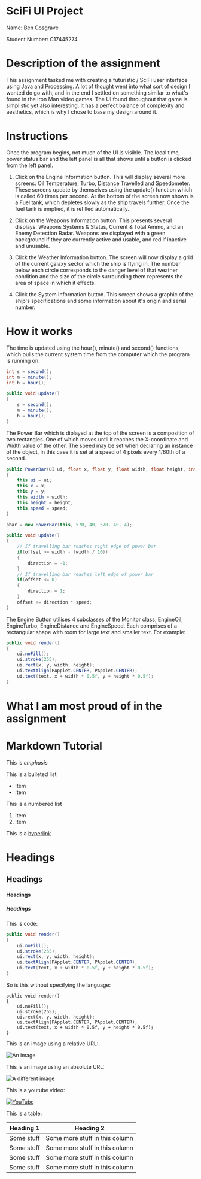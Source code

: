 # SciFi UI Project

Name: Ben Cosgrave

Student Number: C17445274

# Description of the assignment
This assignment tasked me with creating a futuristic / SciFi user interface using Java and Processing. A lot of thought went into what sort of design I wanted do go with, and in the end I settled on something similar to what's found in the Iron Man video games. The UI found throughout that game is simplistic yet also interesting. It has a perfect balance of complexity and aesthetics, which is why I chose to base my design around it.

# Instructions
Once the program begins, not much of the UI is visible. The local time, power status bar and the left panel is all that shows until a button is clicked from the left panel.

1) Click on the Engine Information button.
   This will display several more screens: Oil Temperature, Turbo, Distance Travelled and Speedometer. These screens update by themselves using the update() function which is called 60 times per second. At the bottom of the screen now shown is a Fuel tank, which depletes slowly as the ship travels further. Once the fuel tank is emptied, it is refilled automatically.
   
2) Click on the Weapons Information button.
   This presents several displays: Weapons Systems & Status, Current & Total Ammo, and an Enemy Detection Radar. Weapons are displayed with a green background if they are currently active and usable, and red if inactive and unusable.
   
3) Click the Weather Information button.
   The screen will now display a grid of the current galaxy sector which the ship is flying in. The number below each circle corresponds to the danger level of that weather condition and the size of the circle surrounding them represents the area of space in which it effects.
   
4) Click the System Information button.
   This screen shows a graphic of the ship's specifications and some information about it's origin and serial number.

# How it works
The time is updated using the hour(), minute() and second() functions, which pulls the current system time from the computer which the program is running on.
```Java
int s = second();
int m = minute();
int h = hour();

public void update()
{
    s = second();
    m = minute();
    h = hour();
}
```

The Power Bar which is diplayed at the top of the screen is a composition of two rectangles. One of which moves until it reaches the X-coordinate and Width value of the other. The speed may be set when declaring an instance of the object, in this case it is set at a speed of 4 pixels every 1/60th of a second.
```Java
public PowerBar(UI ui, float x, float y, float width, float height, int speed)
{
    this.ui = ui;
    this.x = x;
    this.y = y;
    this.width = width;
    this.height = height;
    this.speed = speed;
}

pbar = new PowerBar(this, 570, 40, 570, 40, 4);

public void update()
{
    // If travelling bar reaches right edge of power bar
    if(offset >= width - (width / 10))
    {
        direction = -1;
    }
    // If travelling bar reaches left edge of power bar
    if(offset <= 0)
    {
        direction = 1;
    }
    offset += direction * speed;
}
```

The Engine Button utilises 4 subclasses of the Monitor class; EngineOil, EngineTurbo, EngineDistance and EngineSpeed. Each comprises of a rectangular shape with room for large text and smaller text. For example:
```Java
public void render()
{
	ui.noFill();
	ui.stroke(255);
	ui.rect(x, y, width, height);
	ui.textAlign(PApplet.CENTER, PApplet.CENTER);
	ui.text(text, x + width * 0.5f, y + height * 0.5f);
}
```


# What I am most proud of in the assignment

# Markdown Tutorial

This is *emphasis*

This is a bulleted list

- Item
- Item

This is a numbered list

1. Item
1. Item

This is a [hyperlink](http://bryanduggan.org)

# Headings
## Headings
#### Headings
##### Headings

This is code:

```Java
public void render()
{
	ui.noFill();
	ui.stroke(255);
	ui.rect(x, y, width, height);
	ui.textAlign(PApplet.CENTER, PApplet.CENTER);
	ui.text(text, x + width * 0.5f, y + height * 0.5f);
}
```

So is this without specifying the language:

```
public void render()
{
	ui.noFill();
	ui.stroke(255);
	ui.rect(x, y, width, height);
	ui.textAlign(PApplet.CENTER, PApplet.CENTER);
	ui.text(text, x + width * 0.5f, y + height * 0.5f);
}
```

This is an image using a relative URL:

![An image](images/p8.png)

This is an image using an absolute URL:

![A different image](https://bryanduggandotorg.files.wordpress.com/2019/02/infinite-forms-00045.png?w=595&h=&zoom=2)

This is a youtube video:

[![YouTube](http://img.youtube.com/vi/J2kHSSFA4NU/0.jpg)](https://www.youtube.com/watch?v=J2kHSSFA4NU)

This is a table:

| Heading 1 | Heading 2 |
|-----------|-----------|
|Some stuff | Some more stuff in this column |
|Some stuff | Some more stuff in this column |
|Some stuff | Some more stuff in this column |
|Some stuff | Some more stuff in this column |

